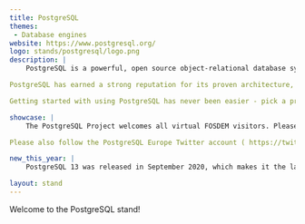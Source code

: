 ```yaml
---
title: PostgreSQL
themes:
 - Database engines
website: https://www.postgresql.org/
logo: stands/postgresql/logo.png
description: |
    PostgreSQL is a powerful, open source object-relational database system that uses and extends the SQL language combined with many features that safely store and scale the most complicated data workloads. The origins of PostgreSQL date back to 1986 as part of the POSTGRES project at the University of California at Berkeley and has more than 30 years of active development on the core platform.

PostgreSQL has earned a strong reputation for its proven architecture, reliability, data integrity, robust feature set, extensibility, and the dedication of the open source community behind the software to consistently deliver performant and innovative solutions. PostgreSQL runs on all major operating systems, has been ACID-compliant since 2001, and has powerful add-ons such as the popular PostGIS geospatial database extender. It is no surprise that PostgreSQL has become the open source relational database of choice for many people and organisations.

Getting started with using PostgreSQL has never been easier - pick a project you want to build, and let PostgreSQL safely and robustly store your data.

showcase: |
    The PostgreSQL Project welcomes all virtual FOSDEM visitors. Please come to our virtual stand and talk with us about any database related question. Any topic is welcome, questions about the Devroom, performance tuning, SQL query optimization, database migration, new features, enhancement requests ...

Please also follow the PostgreSQL Europe Twitter account ( https://twitter.com/postgresqleu ) for any updates around the PostgreSQL presence at FOSDEM 2021. You can ask us questions there as well.

new_this_year: |
    PostgreSQL 13 was released in September 2020, which makes it the latest major release. PostgreSQL 9.4 is no longer supported, if you still run on this (or an earlier) version, please come to us and let's talk about an upgrade strategy.

layout: stand
---
```

Welcome to the PostgreSQL stand!
